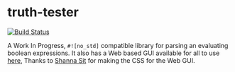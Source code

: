 # truth-tester
[![Build Status](https://travis-ci.com/svmnotn/truth-tester.svg?branch=master)](https://travis-ci.com/svmnotn/truth-tester)

A Work In Progress, `#![no_std]` compatible library for parsing an evaluating boolean expressions.
It also has a Web based GUI available for all to use [here](https://svmnotn.github.io/truth-tester), 
Thanks to [Shanna Sit](https://github.com/Haruaka) for making the CSS for the Web GUI.
